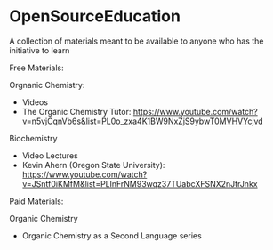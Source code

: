 # OpenSourceEducation
A collection of materials meant to be available to anyone who has the initiative to learn 

Free Materials: 

Orgnanic Chemistry: 
 * Videos 
  * The Organic Chemistry Tutor: https://www.youtube.com/watch?v=n5vjCqnVb6s&list=PL0o_zxa4K1BW9NxZjS9ybwT0MVHVYcjvd 

Biochemistry
 * Video Lectures
  * Kevin Ahern (Oregon State University): https://www.youtube.com/watch?v=JSntf0iKMfM&list=PLlnFrNM93wqz37TUabcXFSNX2nJtrJnkx 
      

Paid Materials: 


Organic Chemistry
  * Organic Chemistry as a Second Language series 
